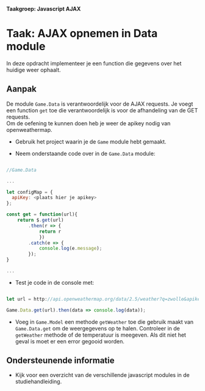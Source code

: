 **Taakgroep: Javascript AJAX**

# Taak: AJAX opnemen in Data module

In deze opdracht implementeer je een function die gegevens over het huidige weer ophaalt.

## Aanpak

De module `Game.Data` is verantwoordelijk voor de AJAX requests. Je voegt een function `get` toe die verantwoordelijk is voor de afhandeling van de GET requests.  
Om de oefening te kunnen doen heb je weer de apikey nodig van openweathermap.

-   Gebruik het project waarin je de `Game` module hebt gemaakt.
    
-   Neem onderstaande code over in de `Game.Data` module:
    

```javascript

//Game.Data

...

let configMap = {
  apiKey: <plaats hier je apikey>
};

const get = function(url){
    return $.get(url)
        .then(r => {
            return r
            })
        .catch(e => {
            console.log(e.message);
        });  
}

...
```

-   Test je code in de console met:

```javascript

let url = http://api.openweathermap.org/data/2.5/weather?q=zwolle&apikey=<apikey>

Game.Data.get(url).then(data => console.log(data));
```

-   Voeg in `Game.Model` een methode `getWeather` toe die gebruik maakt van `Game.Data.get` om de weergegevens op te halen. Controleer in de `getWeather` methode of de temperatuur is meegeven. Als dit niet het geval is moet er een error gegooid worden.

## Ondersteunende informatie

-   Kijk voor een overzicht van de verschillende javascript modules in de studiehandleiding.
